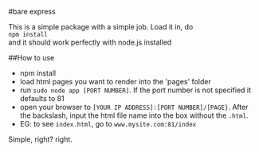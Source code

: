 #bare express
  
This is a simple package with a simple job. Load it in, do  
`npm install`  
and it should work perfectly with node.js installed

##How to use
* npm install
* load html pages you want to render into the 'pages' folder
* run `sudo node app [PORT NUMBER]`. If the port number is not specified it defaults to 81
* open your browser to `[YOUR IP ADDRESS]:[PORT NUMBER]/[PAGE}`. After the backslash, input the html file name into the box without the `.html`. 
* EG: to see `index.html`, go to `www.mysite.com:81/index`

Simple, right? right.